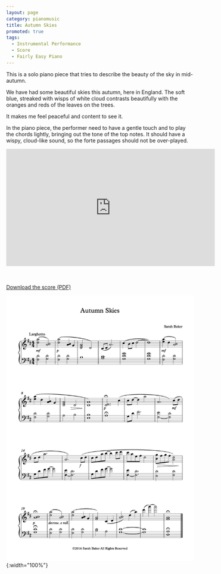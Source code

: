 ```yaml
---
layout: page
category: pianomusic
title: Autumn Skies
promoted: true
tags:
  - Instrumental Performance
  - Score
  - Fairly Easy Piano
---
```


This is a solo piano piece that tries to describe the beauty of the sky in mid-autumn. 

We have had some beautiful skies this autumn, here in England. The soft blue, streaked with wisps of white cloud contrasts beautifully with the oranges and reds of the leaves on the trees. 

It makes me feel peaceful and content to see it.

In the piano piece, the performer need to have a gentle touch and to play the chords lightly, bringing out the tone of the top notes. It should have a wispy, cloud-like sound, so the forte passages should not be over-played.

<iframe width="560" height="315" src="https://www.youtube.com/embed/pMVe40hvtYU" frameborder="0" allowfullscreen></iframe>

&nbsp;

[Download the score (PDF)](/public/files/autumnskies.pdf)

![Autumn Skies score example](/public/images/scores/autumnskies.jpg){:width="100%"}



